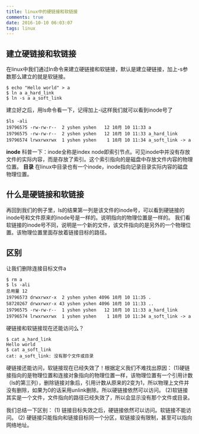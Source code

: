 ```yaml
---
title: linux中的硬链接和软链接
comments: true
date: 2016-10-10 06:03:07
tags: linux
---
```



## 建立硬链接和软链接
在linux中我们通过ln命令来建立硬链接和软链接，默认是建立硬链接，加上-s参数那么建立的就是软链接。
```
$ echo "Hello world" > a
$ ln a a_hard_link
$ ln -s a a_soft_link
```
建立好之后，用ls命令看一下，记得加上-i这样我们就可以看到inode号了
```
$ls -ali
19796575 -rw-rw-r--  2 yshen yshen   12 10月 10 11:33 a
19796575 -rw-rw-r--  2 yshen yshen   12 10月 10 11:33 a_hard_link
19796574 lrwxrwxrwx  1 yshen yshen    1 10月 10 11:34 a_soft_link -> a

```
**inode**
科普一下：inode全称是index node即索引节点。可见inode中并没有存放文件的实际内容，而是存放了索引。这个索引指向的是磁盘中存放文件内容的物理位置。
**目录**
在linux中目录也有一个inode，inode指向记录目录实际内容的磁盘物理位置。

## 什么是硬链接和软链接
再回到我们的例子里，ls的结果第一列是该文件的inode号，可以看到硬链接的inode号和文件原来的inode号是一样的。说明指向的物理位置是一样的。
我们看软链接的inode号不同，说明是一个新的文件，该文件指向的是另外的一个物理位置。该物理位置里面存放着链接目标的路径。

## 区别
让我们删除连接目标文件a
```
$ rm a
$ ls -ali
总用量 12
19796573 drwxrwxr-x  2 yshen yshen 4096 10月 10 11:35 .
58720267 drwxrwxr-x 43 yshen yshen 4096 10月 10 11:33 ..
19796575 -rw-rw-r--  1 yshen yshen   12 10月 10 11:33 a_hard_link
19796574 lrwxrwxrwx  1 yshen yshen    1 10月 10 11:34 a_soft_link -> a
```
硬链接和软链接现在还能访问么？
```
$ cat a_hard_link 
Hello world
$ cat a_soft_link 
cat: a_soft_link: 没有那个文件或目录
```
硬链接还能访问，软链接现在已经失效了！根据定义我们不难找出原因：
(1)硬链接指向的是物理位置和连接对象指向的物理位置一样，该物理位置有一个引用计数（ls的第三列），删除链接对象后，引用计数从原来的2变为1，所以物理上文件并没有删除，如果为0的话采用unlink删除。所以硬链接依然可以访问。
(2)软链接其实是一个文件，文件指向的路径已经失效了，所以会显示没有那个文件或目录。

我们总结一下区别：
(1) 链接目标失效之后，硬链接依然可以访问。软链接不能访问。
(2) 硬链接只能指向和链接目标同一个分区，软链接没有限制，甚至可以指向网络地址。





